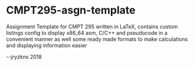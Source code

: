 # CMPT295-asgn-template
Assignment Template for CMPT 295 written in LaTeX, contains custom listings config to display x86_64 asm, C/C++ and pseudocode in a convenient manner as well some ready made formats to make calculations and displaying information easier

--jryzkns 2018
